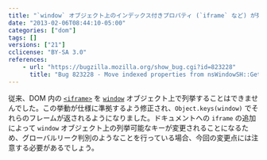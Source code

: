 ```yaml
---
title: "`window` オブジェクト上のインデックス付きプロパティ (`iframe` など) が列挙可能になりました"
date: "2013-02-06T08:44:10-05:00"
categories: ["dom"]
tags: []
versions: ["21"]
cclicense: "BY-SA 3.0"
references:
    - url: "https://bugzilla.mozilla.org/show_bug.cgi?id=823228"
      title: "Bug 823228 - Move indexed properties from nsWindowSH::GetProperty to the outer window proxy"
---
```

従来、DOM 内の [`<iframe>`](https://developer.mozilla.org/docs/Web/HTML/Element/iframe) を [`window`](https://developer.mozilla.org/docs/Web/API/window) オブジェクト上で列挙することはできませんでした。この挙動が仕様に準拠するよう修正され、`Object.keys(window)` でそれらのフレームが返されるようになりました。ドキュメントへの `iframe` の追加によって `window` オブジェクト上の列挙可能なキーが変更されることになるため、グローバルリーク判別のようなことを行っている場合、今回の変更点には注意する必要があるでしょう。

